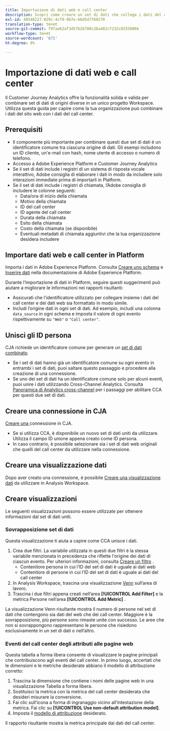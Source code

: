 ```yaml
---
title: Importazione di dati web e call center
description: Scopri come creare un set di dati che collega i dati del call center e del sito web.
exl-id: 48546227-029c-4cf9-9b7e-66d547769270
translation-type: tm+mt
source-git-commit: f9fae62af3d57b2b700c26a402c7232c0255806b
workflow-type: tm+mt
source-wordcount: '671'
ht-degree: 0%

---
```


# Importazione di dati web e call center

Il Customer Journey Analytics offre la funzionalità solida e valida per combinare set di dati di origini diverse in un unico progetto Workspace. Utilizza questa guida per capire come la tua organizzazione può combinare i dati del sito web con i dati del call center.

## Prerequisiti

* Il componente più importante per combinare questi due set di dati è un identificatore comune tra ciascuna origine di dati. Gli esempi includono un ID cliente, un&#39;e-mail con hash, nome utente di accesso o numero di telefono.
* Accesso a Adobe Experience Platform e Customer Journey Analytics
* Se il set di dati include i registri di un sistema di risposta vocale interattivo, Adobe consiglia di elaborare i dati in modo da includere solo interazioni immediate prima di importarli in Platform.
* Se il set di dati include i registri di chiamata, l’Adobe consiglia di includere le colonne seguenti:
   * Data/ora di inizio della chiamata
   * Motivo della chiamata
   * ID del call center
   * ID agente del call center
   * Durata della chiamata
   * Esito della chiamata
   * Costo della chiamata (se disponibile)
   * Eventuali metadati di chiamata aggiuntivi che la tua organizzazione desidera includere

## Importare dati web e call center in Platform

Importa i dati in Adobe Experience Platform. Consulta [Creare uno schema](https://docs.adobe.com/content/help/en/experience-platform/xdm/tutorials/create-schema-ui.html) e [Inserire dati](https://docs.adobe.com/content/help/en/experience-platform/ingestion/home.html) nella documentazione di Adobe Experience Platform.

Durante l’importazione di dati in Platform, seguire questi suggerimenti può aiutare a migliorare le informazioni nei rapporti risultanti:

* Assicurati che l&#39;identificatore utilizzato per collegare insieme i dati del call center e dei dati web sia formattato in modo simile.
* Includi l’origine dati in ogni set di dati. Ad esempio, includi una colonna `data_source` in ogni schema e imposta il valore di ogni evento rispettivamente su `"Web"` o `"Call center"`. <!--mapper-->

## Unisci gli ID persona

CJA richiede un identificatore comune per generare un [set di dati combinato](../connections/combined-dataset.md).

* Se i set di dati hanno già un identificatore comune su ogni evento in entrambi i set di dati, puoi saltare questo passaggio e procedere alla creazione di una connessione.
* Se uno dei set di dati ha un identificatore comune solo per alcuni eventi, puoi unire i dati utilizzando Cross-Channel Analytics. Consulta [Panoramica di Analytics cross-channel](/help/connections/cca/overview.md) per i passaggi per abilitare CCA per questi due set di dati.

## Creare una connessione in CJA

[Creare una ](/help/connections/create-connection.md) connessione in CJA.

* Se si utilizza CCA, è disponibile un nuovo set di dati uniti da utilizzare. Utilizza il campo ID unione appena creato come ID persona.
* In caso contrario, è possibile selezionare sia i set di dati web originali che quelli del call center da utilizzare nella connessione.

## Creare una visualizzazione dati

Dopo aver creato una connessione, è possibile [Creare una visualizzazione dati](/help/data-views/create-dataview.md) da utilizzare in Analysis Workspace. <!-- page dimension last touch, session persistence -->
<!-- create calls metric using call center reason (requires data views 2.0). any column that triggers once per call -->

## Creare visualizzazioni

Le seguenti visualizzazioni possono essere utilizzate per ottenere informazioni dal set di dati uniti.

### Sovrapposizione set di dati

Questa visualizzazione ti aiuta a capire come CCA unisce i dati.

1. Crea due filtri. La variabile utilizzata in questi due filtri è la stessa variabile menzionata in precedenza che riflette l&#39;origine dei dati di ciascun evento. Per ulteriori informazioni, consulta [Creare un filtro](/help/components/filters/create-filters.md) .
   * Contenitore persona in cui l’ID del set di dati è uguale ai dati web
   * Contenitore di persone in cui l’ID del set di dati è uguale ai dati del call center
2. In Analysis Workspace, trascina una visualizzazione [Venn](/help/analysis-workspace/visualizations/venn.md) sull’area di lavoro.
3. Trascina i due filtri appena creati nell’area **[!UICONTROL Add Filter]** e la metrica Persone nell’area **[!UICONTROL Add Metric]** .

La visualizzazione Venn risultante mostra il numero di persone nel set di dati che contengono sia dati del web che dei call center. Maggiore è la sovrapposizione, più persone sono rimaste unite con successo. Le aree che non si sovrappongono rappresentano le persone che risiedono esclusivamente in un set di dati o nell’altro.

### Eventi del call center degli attributi alle pagine web

Questa tabella a forma libera consente di visualizzare le pagine principali che contribuiscono agli eventi del call center. In primo luogo, accertati che le dimensioni e le metriche desiderate abbiano il modello di attribuzione corretto:

1. Trascina la dimensione che contiene i nomi delle pagine web in una visualizzazione Tabella a forma libera.
1. Sostituisci la metrica con la metrica del call center desiderata che desideri misurare la conversione.
1. Fai clic sull’icona a forma di ingranaggio vicino all’intestazione della metrica. Fai clic su **[!UICONTROL Use non-default attribution model]**.
1. Imposta il [modello di attribuzione](/help/data-views/create-dataview.md) desiderato.

Il rapporto risultante mostra la metrica principale dai dati del call center. <!-- Complement with donut visualization -->

<!-- ### Flow between web data and call center

call reason as an exit dimension, web page name for previous pages

### Histogram


### Fallout

step 1: all sessions
step 2: purchase step 1
step 3: call

another good one

step 1: all sessions
step 2: 

Orrr we could also use dataset ID

### Site sections that result in a call within 30 minutes

Slide 4

Create a bunch of filters - facets to their business. Filters were used because they didn't have all of these in the same dimension, so they could create everything in this report as a single dimension (really filters)

wanted to understand when someone interacts with a facet, whats the highest percentage of people that abandon that channel to call them. not from volume perspective, but percentage perspective.

use sequential filters, but you lose the ability to use attribution IQ

## What to do when you've found insight -->
